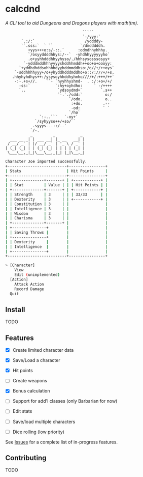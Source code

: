 # calcdnd

_A CLI tool to aid Dungeons and Dragons players with math(tm)._

```
                                  `````
                                  `-/yyy:`
       `.:/:`                      /yddddy-
       ``.sss:`  ` ``            `/dmdddddh.
          +yys+++o:s/-::.`      :odmdhhyhhhy.
          `/osyyddddhhys:/--`  -yhdhhyyyyyyho`
          .o+yyhhdddhhyyhyso/./hhhsysosssosyy+
        `-ydddmddhhhyyyyshddhhmddh++oo+o+oooyy:
      `+yddhdhddsohhhhdyyhddmmddhso:/o//+/++oys`
    `-sddhhhhyyy+/o+yhyddhdddmddho+o::/:///+/+s.
   .hhyhyhdhys++:/ysysoyhhddhyhmho////+/:+++/++`
    -:-.+s+//.    ``- `hyyhhyshmd-  . :/:+o+/+/
      -ss:`           `:hy+oyhdho:     ` -/++++
      `..              `ydsoydmd+`        `.s++
                       `-.`./sdd:`          o:/
                            `/odo.          o..
                             :+do.         .--
                             -od:          ` `
                            `/ho`
               `:-..```   `-oy+`
             `/syhyyso++/+so/``
            .syyys---::/--`
           `/-.
           _         _           _
  ___ __ _| | ___ __| |_ __   __| |
 / __/ _` | |/ __/ _` | '_ \ / _` |
| (_| (_| | | (_| (_| | | | | (_| |
 \___\__,_|_|\___\__,_|_| |_|\__,_|
```


```bash
Character Joe imported successfully.
+--------------------------+----------------+
| Stats                    | Hit Points     |
+--------------------------+----------------+
| +--------------+-------+ | +------------+ |
| | Stat         | Value | | | Hit Points | |
| +--------------+-------+ | +------------+ |
| | Strength     | 3     | | | 33/33      | |
| | Dexterity    | 3     | | +------------+ |
| | Constitution | 3     | |                |
| | Intelligence | 3     | |                |
| | Wisdom       | 3     | |                |
| | Charisma     | 3     | |                |
| +--------------+-------+ |                |
| +---------------+        |                |
| | Saving Throws |        |                |
| +---------------+        |                |
| | Dexterity     |        |                |
| | Intelligence  |        |                |
| +---------------+        |                |
+--------------------------+----------------+

> [Character]
    View
    Edit (unimplemented)
  [Action]
    Attack Action
    Record Damage
  Quit

```

## Install
TODO

## Features
- [x] Create limited character data
- [x] Save/Load a character
- [x] Hit points
- [ ] Create weapons
- [x] Bonus calculation
- [ ] Support for add'l classes (only Barbarian for now)
- [ ] Edit stats
- [ ] Save/load multiple characters
- [ ] Dice rolling (low priority)


See [Issues](https://github.com/peterkos/calcdnd/issues) for a complete list of in-progress features.

## Contributing
TODO
